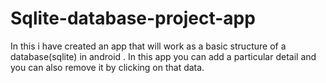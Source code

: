 # Sqlite-database-project-app
In this i have created an app that will work as a basic structure of a database(sqlite) in android .
In this app you can add a particular detail and you can also remove it by clicking on that data.
